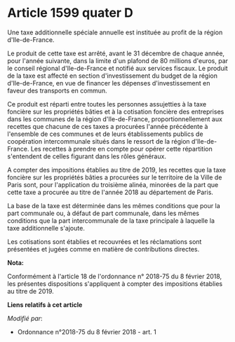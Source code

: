 # Article 1599 quater D

Une taxe additionnelle spéciale annuelle est instituée au profit de la région d'Ile-de-France.

Le produit de cette taxe est arrêté, avant le 31 décembre de chaque année, pour l'année suivante, dans la limite d'un plafond
de 80 millions d'euros, par le conseil régional d'Ile-de-France et notifié aux services fiscaux. Le produit de la taxe est
affecté en section d'investissement du budget de la région d'Ile-de-France, en vue de financer les dépenses d'investissement
en faveur des transports en commun.

Ce produit est réparti entre toutes les personnes assujetties à la taxe foncière sur les propriétés bâties et à la cotisation
foncière des entreprises dans les communes de la région d'Ile-de-France, proportionnellement aux recettes que chacune de ces
taxes a procurées l'année précédente à l'ensemble de ces communes et de leurs établissements publics de coopération
intercommunale situés dans le ressort de la région d'Ile-de-France. Les recettes à prendre en compte pour opérer cette
répartition s'entendent de celles figurant dans les rôles généraux.

A compter des impositions établies au titre de 2019, les recettes que la taxe foncière sur les propriétés bâties a procurées
sur le territoire de la Ville de Paris sont, pour l'application du troisième alinéa, minorées de la part que cette taxe a
procurée au titre de l'année 2018 au département de Paris.

La base de la taxe est déterminée dans les mêmes conditions que pour la part communale ou, à défaut de part communale, dans
les mêmes conditions que la part intercommunale de la taxe principale à laquelle la taxe additionnelle s'ajoute.

Les cotisations sont établies et recouvrées et les réclamations sont présentées et jugées comme en matière de contributions
directes.

**Nota:**

Conformément à l'article 18 de l'ordonnance n° 2018-75 du 8 février 2018, les présentes dispositions s'appliquent à compter
des impositions établies au titre de 2019.

**Liens relatifs à cet article**

_Modifié par_:

  - Ordonnance n°2018-75 du 8 février 2018 - art. 1
